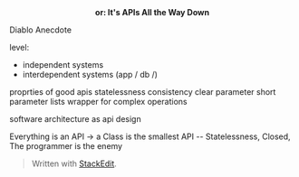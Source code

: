 <center><b>or: It's APIs All the Way Down</b></center>

Diablo Anecdote

level:
- independent systems
- interdependent systems (app / db /) 


proprties of good apis
statelessness
consistency
clear parameter
short parameter lists
wrapper for complex operations


software architecture as api design


Everything is an API
-> a Class is the smallest API
-- Statelessness, Closed, The programmer is the enemy

> Written with [StackEdit](https://stackedit.io/).
<!--stackedit_data:
eyJoaXN0b3J5IjpbMTExOTgxMTAxMCwyMTA5NzI4NDk5LDExND
U2NjI5MDNdfQ==
-->